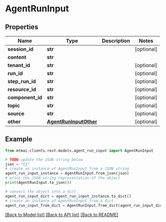 # AgentRunInput


## Properties

Name | Type | Description | Notes
------------ | ------------- | ------------- | -------------
**session_id** | **str** |  | [optional] 
**content** | **str** |  | 
**tenant_id** | **str** |  | [optional] 
**run_id** | **str** |  | [optional] 
**step_run_id** | **str** |  | [optional] 
**resource_id** | **str** |  | [optional] 
**component_id** | **str** |  | [optional] 
**topic** | **str** |  | [optional] 
**source** | **str** |  | [optional] 
**other** | [**AgentRunInputOther**](AgentRunInputOther.md) |  | [optional] 

## Example

```python
from mtmai.clients.rest.models.agent_run_input import AgentRunInput

# TODO update the JSON string below
json = "{}"
# create an instance of AgentRunInput from a JSON string
agent_run_input_instance = AgentRunInput.from_json(json)
# print the JSON string representation of the object
print(AgentRunInput.to_json())

# convert the object into a dict
agent_run_input_dict = agent_run_input_instance.to_dict()
# create an instance of AgentRunInput from a dict
agent_run_input_from_dict = AgentRunInput.from_dict(agent_run_input_dict)
```
[[Back to Model list]](../README.md#documentation-for-models) [[Back to API list]](../README.md#documentation-for-api-endpoints) [[Back to README]](../README.md)


